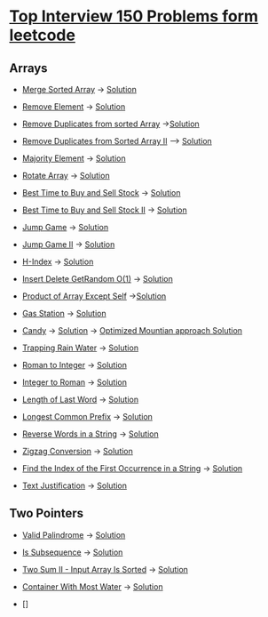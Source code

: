 # [Top Interview 150 Problems form leetcode](https://leetcode.com/studyplan/top-interview-150/)

## Arrays

* [Merge Sorted Array](https://leetcode.com/problems/merge-sorted-array/description/?envType=study-plan-v2&envId=top-interview-150)
	-> [Solution](https://leetcode.com/problems/merge-sorted-array/solutions/5285378/merge-sorted-array-leetcode-java-solution-by-priyanka/)

* [Remove Element](https://leetcode.com/problems/remove-element/description/?envType=study-plan-v2&envId=top-interview-150)
	-> [Solution](https://leetcode.com/problems/remove-element/solutions/5284416/remove-element-leetcode-java-solution-by-priyanka/?envType=study-plan-v2&envId=top-interview-150)

* [Remove Duplicates from sorted Array](https://leetcode.com/problems/remove-duplicates-from-sorted-array/description/?envType=study-plan-v2&envId=top-interview-150)
	->[Solution](https://leetcode.com/problems/remove-duplicates-from-sorted-array/solutions/3092881/remove-duplicates-from-sorted-array-leetcode-java-solution-by-priyanka/?envType=study-plan-v2&envId=top-interview-150)

* [Remove Duplicates from Sorted Array II](https://leetcode.com/problems/remove-duplicates-from-sorted-array-ii/?envType=study-plan-v2&envId=top-interview-150)	
	--> [Solution](https://leetcode.com/problems/remove-duplicates-from-sorted-array-ii/solutions/5285248/remove-duplicates-from-sorted-array-ii-leetcode-java-solution-by-priyanka/?envType=study-plan-v2&envId=top-interview-150)

* [Majority Element](https://leetcode.com/problems/majority-element/description/?envType=study-plan-v2&envId=top-interview-150)
	-> [Solution](https://leetcode.com/problems/majority-element/description/?envType=study-plan-v2&envId=top-interview-150)

* [Rotate Array](https://leetcode.com/problems/rotate-array/description/?envType=study-plan-v2&envId=top-interview-150)
	-> [Solution](https://leetcode.com/problems/rotate-array/solutions/2938849/rotate-array-leetcode-java-solution-by-priyanka/?envType=study-plan-v2&envId=top-interview-150)

* [Best Time to Buy and Sell Stock](https://leetcode.com/problems/best-time-to-buy-and-sell-stock/description/?envType=study-plan-v2&envId=top-interview-150)
	-> [Solution](https://leetcode.com/problems/best-time-to-buy-and-sell-stock/solutions/5287939/best-time-to-buy-and-sell-stock-leetcode-java-solution-by-priyanka/?envType=study-plan-v2&envId=top-interview-150)

* [Best Time to Buy and Sell Stock II](https://leetcode.com/problems/best-time-to-buy-and-sell-stock-ii/description/?envType=study-plan-v2&envId=top-interview-150)
	-> [Solution](https://leetcode.com/problems/best-time-to-buy-and-sell-stock-ii/solutions/2935105/best-time-to-buy-and-sell-stock-ii-leetcode-java-simple-solution-by-priyanka/?envType=study-plan-v2&envId=top-interview-150)

* [Jump Game](https://leetcode.com/problems/jump-game/description/?envType=study-plan-v2&envId=top-interview-150)
	-> [Solution](https://leetcode.com/problems/jump-game/solutions/2938875/jump-game-leetcode-java-solution-by-priyanka/?envType=study-plan-v2&envId=top-interview-150)

* [Jump Game II](https://leetcode.com/problems/jump-game-ii/submissions/1283986654/?envType=study-plan-v2&envId=top-interview-150)
	-> [Solution](https://leetcode.com/problems/jump-game-ii/solutions/5290657/jump-game-ii-leetcode-java-solution-by-priyanka/)	

* [H-Index](https://leetcode.com/problems/h-index/description/?envType=study-plan-v2&envId=top-interview-150)
	-> [Solution](https://leetcode.com/problems/h-index/solutions/5291047/h-index-leetcode-new-solution-java-solution/)

* [Insert Delete GetRandom O(1)](https://leetcode.com/problems/insert-delete-getrandom-o1/description/?envType=study-plan-v2&envId=top-interview-150)
	-> [Solution](https://leetcode.com/problems/insert-delete-getrandom-o1/solutions/5294054/insert-delete-getrandom-o-1-leetcode-java-solution-by-priyanka/?envType=study-plan-v2&envId=top-interview-150)

* [Product of Array Except Self](https://leetcode.com/problems/product-of-array-except-self/description/?envType=study-plan-v2&envId=top-interview-150)
	->[Solution](https://leetcode.com/problems/product-of-array-except-self/solutions/5295378/product-of-array-except-self-leetcode-java-solution-by-priyanka/?envType=study-plan-v2&envId=top-interview-150)

* [Gas Station](https://leetcode.com/problems/gas-station/description/?envType=study-plan-v2&envId=top-interview-150)
	-> [Solution](https://leetcode.com/problems/gas-station/solutions/5301187/gas-station-leetcode-java-solution-by-priyanka/?envType=study-plan-v2&envId=top-interview-150)

* [Candy](https://leetcode.com/problems/candy/description/?envType=study-plan-v2&envId=top-interview-150)
	-> [Solution](https://leetcode.com/problems/candy/solutions/5318603/candy-leetcode-java-solution-by-priyanka/?envType=study-plan-v2&envId=top-interview-150)
	-> [Optimized Mountian approach Solution](https://leetcode.com/problems/candy/solutions/5319775/candy-optimized-mountain-approach-leetcode-java-solution-by-priyanka/)

* [Trapping Rain Water](https://leetcode.com/problems/trapping-rain-water/description/?envType=study-plan-v2&envId=top-interview-150)
	-> [Solution](https://leetcode.com/problems/trapping-rain-water/solutions/5340681/trapping-rain-water-leetcode-java-solution-by-priyanka/?envType=study-plan-v2&envId=top-interview-150)

* [Roman to Integer](https://leetcode.com/problems/roman-to-integer/description/?envType=study-plan-v2&envId=top-interview-150)
	-> [Solution](https://leetcode.com/problems/roman-to-integer/solutions/5347658/roman-to-integer-leetcode-java-solution-by-priyanka/)

* [Integer to Roman](https://leetcode.com/problems/integer-to-roman/description/?envType=study-plan-v2&envId=top-interview-150)
	-> [Solution](https://leetcode.com/problems/integer-to-roman/solutions/5347835/integer-to-roman-leetcode-java-solution-by-priyanka/)

* [Length of Last Word](https://leetcode.com/problems/length-of-last-word/?envType=study-plan-v2&envId=top-interview-150)
	-> [Solution](https://leetcode.com/problems/length-of-last-word/solutions/2935011/length-of-last-word-leetcode-java-solution-by-priyanka/?envType=study-plan-v2&envId=top-interview-150)

* [Longest Common Prefix](https://leetcode.com/problems/longest-common-prefix/?envType=study-plan-v2&envId=top-interview-150)
	-> [Solution](https://leetcode.com/problems/longest-common-prefix/solutions/5372944/longest-common-prefix-leetcode-java-solution-by-priyanka/)

* [Reverse Words in a String](https://leetcode.com/problems/reverse-words-in-a-string/description/?envType=study-plan-v2&envId=top-interview-150)
	-> [Solution](https://leetcode.com/problems/reverse-words-in-a-string/solutions/2894340/simple-way-to-solve-reverse-word-in-string/?envType=study-plan-v2&envId=top-interview-150)

* [Zigzag Conversion](https://leetcode.com/problems/zigzag-conversion/description/?envType=study-plan-v2&envId=top-interview-150)
	-> [Solution](https://leetcode.com/problems/zigzag-conversion/solutions/5366659/zigzag-conversion-leetcode-java-solution-by-priyanka/?envType=study-plan-v2&envId=top-interview-150)

* [Find the Index of the First Occurrence in a String](https://leetcode.com/problems/find-the-index-of-the-first-occurrence-in-a-string/description/?envType=study-plan-v2&envId=top-interview-150)
	-> [Solution](https://leetcode.com/problems/find-the-index-of-the-first-occurrence-in-a-string/solutions/5366742/find-the-index-of-the-first-occurrence-in-a-string-leetcode-java-solution-by-priyanka/?envType=study-plan-v2&envId=top-interview-150)

* [Text Justification](https://leetcode.com/problems/text-justification/description/?envType=study-plan-v2&envId=top-interview-150)
	-> [Solution](https://leetcode.com/problems/text-justification/solutions/5372929/text-justification-leetcode-java-solution-by-priyanka/)

## Two Pointers

* [Valid Palindrome](https://leetcode.com/problems/valid-palindrome/description/?envType=study-plan-v2&envId=top-interview-150)
	-> [Solution](https://leetcode.com/problems/valid-palindrome/solutions/3092957/valid-palindrome-leetcode-java-solution-by-priyanka/?envType=study-plan-v2&envId=top-interview-150)

* [Is Subsequence](https://leetcode.com/problems/is-subsequence/description/?envType=study-plan-v2&envId=top-interview-150)
	-> [Solution](https://leetcode.com/problems/reverse-nodes-in-k-group/?envType=study-plan-v2&envId=top-interview-150)

* [Two Sum II - Input Array Is Sorted](https://leetcode.com/problems/two-sum-ii-input-array-is-sorted/description/?envType=study-plan-v2&envId=top-interview-150)
	-> [Solution](https://leetcode.com/problems/two-sum-ii-input-array-is-sorted/solutions/5377364/two-sum-ii-input-array-is-sorted-leetcode-java-solution-by-priyanka/?envType=study-plan-v2&envId=top-interview-150)

* [Container With Most Water](https://leetcode.com/problems/container-with-most-water/description/?envType=study-plan-v2&envId=top-interview-150)
	-> [Solution](https://leetcode.com/problems/container-with-most-water/solutions/5230714/container-with-most-water-leetcode-java-solution-by-priyanka/?envType=study-plan-v2&envId=top-interview-150)

* []										